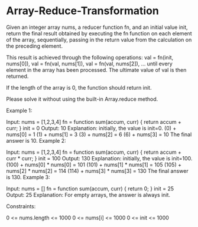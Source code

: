 # Array-Reduce-Transformation

Given an integer array nums, a reducer function fn, and an initial value init, return the final result obtained by executing the fn function on each element of the array, sequentially, passing in the return value from the calculation on the preceding element.

This result is achieved through the following operations: val = fn(init, nums[0]), val = fn(val, nums[1]), val = fn(val, nums[2]), ... until every element in the array has been processed. The ultimate value of val is then returned.

If the length of the array is 0, the function should return init.

Please solve it without using the built-in Array.reduce method.

 

Example 1:

Input: 
nums = [1,2,3,4]
fn = function sum(accum, curr) { return accum + curr; }
init = 0
Output: 10
Explanation:
initially, the value is init=0.
(0) + nums[0] = 1
(1) + nums[1] = 3
(3) + nums[2] = 6
(6) + nums[3] = 10
The final answer is 10.
Example 2:

Input: 
nums = [1,2,3,4]
fn = function sum(accum, curr) { return accum + curr * curr; }
init = 100
Output: 130
Explanation:
initially, the value is init=100.
(100) + nums[0] * nums[0] = 101
(101) + nums[1] * nums[1] = 105
(105) + nums[2] * nums[2] = 114
(114) + nums[3] * nums[3] = 130
The final answer is 130.
Example 3:

Input: 
nums = []
fn = function sum(accum, curr) { return 0; }
init = 25
Output: 25
Explanation: For empty arrays, the answer is always init.
 

Constraints:

0 <= nums.length <= 1000
0 <= nums[i] <= 1000
0 <= init <= 1000
